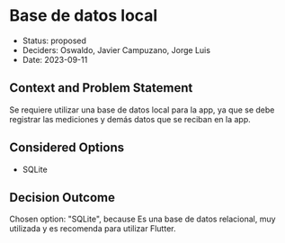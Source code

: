 # Base de datos local

* Status: proposed
* Deciders: Oswaldo, Javier Campuzano, Jorge Luis
* Date: 2023-09-11

## Context and Problem Statement

Se requiere utilizar una base de datos local para la app, ya que se debe registrar las mediciones y demás datos que se reciban en la app.

## Considered Options

* SQLite

## Decision Outcome

Chosen option: "SQLite", because Es una base de datos relacional, muy utilizada y es recomenda para utilizar Flutter.
